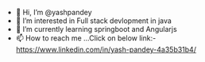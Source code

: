 - 👋 Hi, I’m @yashpandey
- 👀 I’m interested in Full stack devlopment in java
- 🌱 I’m currently learning springboot and Angularjs
- 📫 How to reach me ...Click on below link:-
https://www.linkedin.com/in/yash-pandey-4a35b31b4/

